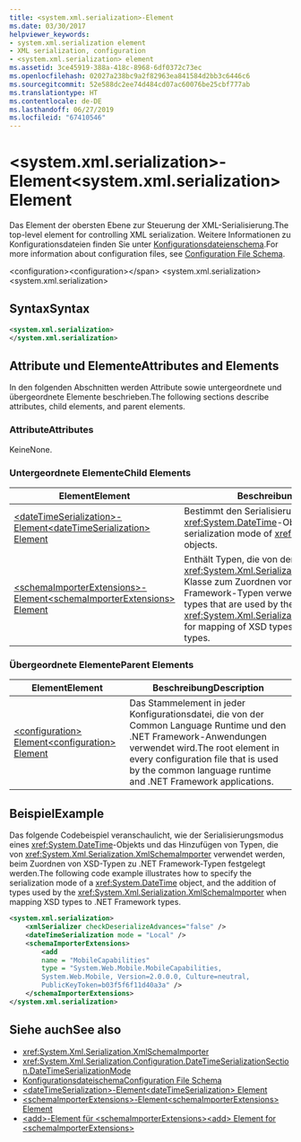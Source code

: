 ```yaml
---
title: <system.xml.serialization>-Element
ms.date: 03/30/2017
helpviewer_keywords:
- system.xml.serialization element
- XML serialization, configuration
- <system.xml.serialization> element
ms.assetid: 3ce45919-388a-418c-8968-6df0372c73ec
ms.openlocfilehash: 02027a238bc9a2f82963ea841584d2bb3c6446c6
ms.sourcegitcommit: 52e588dc2ee74d484cd07ac60076be25cbf777ab
ms.translationtype: HT
ms.contentlocale: de-DE
ms.lasthandoff: 06/27/2019
ms.locfileid: "67410546"
---
```

# <a name="systemxmlserialization-element"></a><span data-ttu-id="b10bf-102">\<system.xml.serialization>-Element</span><span class="sxs-lookup"><span data-stu-id="b10bf-102">\<system.xml.serialization> Element</span></span>

<span data-ttu-id="b10bf-103">Das Element der obersten Ebene zur Steuerung der XML-Serialisierung.</span><span class="sxs-lookup"><span data-stu-id="b10bf-103">The top-level element for controlling XML serialization.</span></span> <span data-ttu-id="b10bf-104">Weitere Informationen zu Konfigurationsdateien finden Sie unter [Konfigurationsdateienschema](../../../docs/framework/configure-apps/file-schema/index.md).</span><span class="sxs-lookup"><span data-stu-id="b10bf-104">For more information about configuration files, see [Configuration File Schema](../../../docs/framework/configure-apps/file-schema/index.md).</span></span>

<span data-ttu-id="b10bf-105">\<configuration></span><span class="sxs-lookup"><span data-stu-id="b10bf-105">\<configuration>\</span></span>
<span data-ttu-id="b10bf-106">\<system.xml.serialization></span><span class="sxs-lookup"><span data-stu-id="b10bf-106">\<system.xml.serialization></span></span>

## <a name="syntax"></a><span data-ttu-id="b10bf-107">Syntax</span><span class="sxs-lookup"><span data-stu-id="b10bf-107">Syntax</span></span>

```xml
<system.xml.serialization>
</system.xml.serialization>
```

## <a name="attributes-and-elements"></a><span data-ttu-id="b10bf-108">Attribute und Elemente</span><span class="sxs-lookup"><span data-stu-id="b10bf-108">Attributes and Elements</span></span>

<span data-ttu-id="b10bf-109">In den folgenden Abschnitten werden Attribute sowie untergeordnete und übergeordnete Elemente beschrieben.</span><span class="sxs-lookup"><span data-stu-id="b10bf-109">The following sections describe attributes, child elements, and parent elements.</span></span>

### <a name="attributes"></a><span data-ttu-id="b10bf-110">Attribute</span><span class="sxs-lookup"><span data-stu-id="b10bf-110">Attributes</span></span>

<span data-ttu-id="b10bf-111">Keine</span><span class="sxs-lookup"><span data-stu-id="b10bf-111">None.</span></span>

### <a name="child-elements"></a><span data-ttu-id="b10bf-112">Untergeordnete Elemente</span><span class="sxs-lookup"><span data-stu-id="b10bf-112">Child Elements</span></span>

|<span data-ttu-id="b10bf-113">Element</span><span class="sxs-lookup"><span data-stu-id="b10bf-113">Element</span></span>|<span data-ttu-id="b10bf-114">Beschreibung</span><span class="sxs-lookup"><span data-stu-id="b10bf-114">Description</span></span>|
|-------------|-----------------|
|[<span data-ttu-id="b10bf-115">\<dateTimeSerialization>-Element</span><span class="sxs-lookup"><span data-stu-id="b10bf-115">\<dateTimeSerialization> Element</span></span>](../../../docs/standard/serialization/datetimeserialization-element.md)|<span data-ttu-id="b10bf-116">Bestimmt den Serialisierungsmodus von <xref:System.DateTime>-Objekten.</span><span class="sxs-lookup"><span data-stu-id="b10bf-116">Determines the serialization mode of <xref:System.DateTime> objects.</span></span>|
|[<span data-ttu-id="b10bf-117">\<schemaImporterExtensions>-Element</span><span class="sxs-lookup"><span data-stu-id="b10bf-117">\<schemaImporterExtensions> Element</span></span>](../../../docs/standard/serialization/schemaimporterextensions-element.md)|<span data-ttu-id="b10bf-118">Enthält Typen, die von der <xref:System.Xml.Serialization.XmlSchemaImporter>-Klasse zum Zuordnen von XSD-Typen zu .NET Framework-Typen verwendet werden.</span><span class="sxs-lookup"><span data-stu-id="b10bf-118">Contains types that are used by the <xref:System.Xml.Serialization.XmlSchemaImporter> for mapping of XSD types to .NET Framework types.</span></span>|

### <a name="parent-elements"></a><span data-ttu-id="b10bf-119">Übergeordnete Elemente</span><span class="sxs-lookup"><span data-stu-id="b10bf-119">Parent Elements</span></span>

|<span data-ttu-id="b10bf-120">Element</span><span class="sxs-lookup"><span data-stu-id="b10bf-120">Element</span></span>|<span data-ttu-id="b10bf-121">Beschreibung</span><span class="sxs-lookup"><span data-stu-id="b10bf-121">Description</span></span>|
|-------------|-----------------|
|[<span data-ttu-id="b10bf-122">\<configuration> Element</span><span class="sxs-lookup"><span data-stu-id="b10bf-122">\<configuration> Element</span></span>](../../../docs/framework/configure-apps/file-schema/configuration-element.md)|<span data-ttu-id="b10bf-123">Das Stammelement in jeder Konfigurationsdatei, die von der Common Language Runtime und den .NET Framework-Anwendungen verwendet wird.</span><span class="sxs-lookup"><span data-stu-id="b10bf-123">The root element in every configuration file that is used by the common language runtime and .NET Framework applications.</span></span>|

## <a name="example"></a><span data-ttu-id="b10bf-124">Beispiel</span><span class="sxs-lookup"><span data-stu-id="b10bf-124">Example</span></span>

<span data-ttu-id="b10bf-125">Das folgende Codebeispiel veranschaulicht, wie der Serialisierungsmodus eines <xref:System.DateTime>-Objekts und das Hinzufügen von Typen, die von <xref:System.Xml.Serialization.XmlSchemaImporter> verwendet werden, beim Zuordnen von XSD-Typen zu .NET Framework-Typen festgelegt werden.</span><span class="sxs-lookup"><span data-stu-id="b10bf-125">The following code example illustrates how to specify the serialization mode of a <xref:System.DateTime> object, and the addition of types used by the <xref:System.Xml.Serialization.XmlSchemaImporter> when mapping XSD types to .NET Framework types.</span></span>

```xml
<system.xml.serialization>
    <xmlSerializer checkDeserializeAdvances="false" />
    <dateTimeSerialization mode = "Local" />
    <schemaImporterExtensions>
        <add
        name = "MobileCapabilities"
        type = "System.Web.Mobile.MobileCapabilities,
        System.Web.Mobile, Version=2.0.0.0, Culture=neutral,
        PublicKeyToken=b03f5f6f11d40a3a" />
    </schemaImporterExtensions>
</system.xml.serialization>
```

## <a name="see-also"></a><span data-ttu-id="b10bf-126">Siehe auch</span><span class="sxs-lookup"><span data-stu-id="b10bf-126">See also</span></span>

- <xref:System.Xml.Serialization.XmlSchemaImporter>
- <xref:System.Xml.Serialization.Configuration.DateTimeSerializationSection.DateTimeSerializationMode>
- [<span data-ttu-id="b10bf-127">Konfigurationsdateischema</span><span class="sxs-lookup"><span data-stu-id="b10bf-127">Configuration File Schema</span></span>](../../../docs/framework/configure-apps/file-schema/index.md)
- [<span data-ttu-id="b10bf-128">\<dateTimeSerialization>-Element</span><span class="sxs-lookup"><span data-stu-id="b10bf-128">\<dateTimeSerialization> Element</span></span>](../../../docs/standard/serialization/datetimeserialization-element.md)
- [<span data-ttu-id="b10bf-129">\<schemaImporterExtensions>-Element</span><span class="sxs-lookup"><span data-stu-id="b10bf-129">\<schemaImporterExtensions> Element</span></span>](../../../docs/standard/serialization/schemaimporterextensions-element.md)
- [<span data-ttu-id="b10bf-130">\<add>-Element für \<schemaImporterExtensions></span><span class="sxs-lookup"><span data-stu-id="b10bf-130">\<add> Element for \<schemaImporterExtensions></span></span>](../../../docs/standard/serialization/add-element-for-schemaimporterextensions.md)
